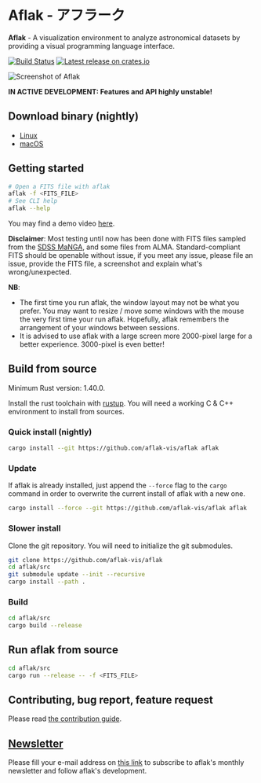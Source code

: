 # Aflak - アフラーク

**Aflak** - A visualization environment to analyze astronomical datasets
by providing a visual programming language interface.

[![Build Status](https://travis-ci.com/aflak-vis/aflak.svg?branch=master)](https://travis-ci.com/aflak-vis/aflak)
[![Latest release on crates.io](https://meritbadge.herokuapp.com/aflak)](https://crates.io/crates/aflak)

![Screenshot of Aflak](images/aflak-screen.png)

**IN ACTIVE DEVELOPMENT: Features and API highly unstable!**

## Download binary (nightly)

- [Linux](https://aflak-vis.github.io/download/build/linux/aflak-linux-90d420728.tar.gz)
- [macOS](https://aflak-vis.github.io/download/build/macos/aflak-macos-3dee6276f.tar.gz)


## Getting started

```sh
# Open a FITS file with aflak
aflak -f <FITS_FILE>
# See CLI help
aflak --help
```

You may find a demo video [here](https://vimeo.com/290328343).

**Disclaimer**: Most testing until now has been done with FITS files sampled
from the [SDSS MaNGA](https://www.sdss.org/surveys/manga/), and some files
from ALMA. Standard-compliant FITS should be openable without issue, if
you meet any issue, please file an issue, provide the FITS file, a
screenshot and explain what's wrong/unexpected.

**NB**:
- The first time you run aflak, the window layout may not be what you
prefer. You may want to resize / move some windows with the mouse the
very first time your run aflak.
Hopefully, aflak remembers the arrangement of your windows between sessions.
- It is advised to use aflak with a large screen more 2000-pixel large
for a better experience. 3000-pixel is even better!


## Build from source

Minimum Rust version: 1.40.0.

Install the rust toolchain with [rustup](https://rustup.rs/).
You will need a working C & C++ environment to install from sources.

### Quick install (nightly)

```sh
cargo install --git https://github.com/aflak-vis/aflak aflak
```

### Update

If aflak is already installed, just append the `--force` flag to the `cargo`
command in order to overwrite the current install of aflak with a new one.

```sh
cargo install --force --git https://github.com/aflak-vis/aflak aflak
```

### Slower install

Clone the git repository.
You will need to initialize the git submodules.

```sh
git clone https://github.com/aflak-vis/aflak
cd aflak/src
git submodule update --init --recursive
cargo install --path .
```

### Build

```sh
cd aflak/src
cargo build --release
```

## Run aflak from source

```sh
cd aflak/src
cargo run --release -- -f <FITS_FILE>
```

## Contributing, bug report, feature request

Please read [the contribution guide](./CONTRIBUTING.md).

## [Newsletter](https://mailchi.mp/c94954601fe9/aflak-newsletter-subscription)

Please fill your e-mail address on [this
link](https://mailchi.mp/c94954601fe9/aflak-newsletter-subscription) to
subscribe to aflak's monthly newsletter and follow aflak's development.
